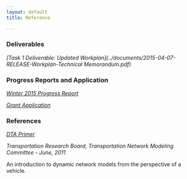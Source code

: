 ```yaml
---
layout: default
title: Reference

---
```

### Deliverables

*[Task 1 Deliverable: Updated Workplan](../documents/2015-04-07-RELEASE-Workplan-Technical Memorandum.pdf)*

### Progress Reports and Application

*[Winter 2015 Progress Report](../documents/2015-04-MTC-SHRP2-Quarterly-Progress-Report.pdf)*

*[Grant Application](../documents/C10_MTC_Application.pdf)*

### References

*[DTA Primer](http://onlinepubs.trb.org/onlinepubs/circulars/ec153.pdf)*

_Transportation Research Board, Transportation Network Modeling Committee - June, 2011_

An introduction to dynamic network models from the perspective of a vehicle.


     

